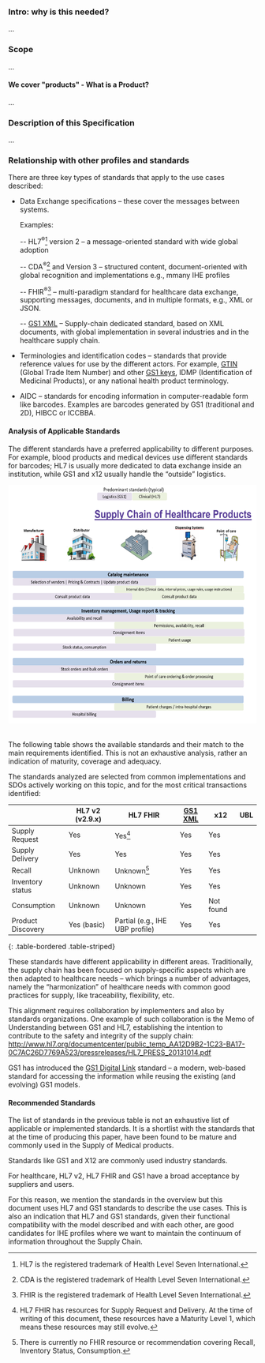 
### Intro: why is this needed?

...

### Scope

...

#### We cover "products" - What is a Product?

...

### Description of this Specification

...

### Relationship with other profiles and standards

There are three key types of standards that apply to the use cases described:

- Data Exchange specifications – these cover the messages between systems.   

  Examples:

  -- HL7<sup>®</sup>[^30] version 2 – a message-oriented standard with wide global adoption

  -- CDA<sup>®</sup>[^31] and Version 3 – structured content, document-oriented with global recognition and implementations e.g., mmany IHE profiles

  --  FHIR<sup>®</sup>[^32] – multi-paradigm standard for healthcare data exchange, supporting messages, documents, and in multiple formats, e.g., XML or JSON.

  -- [GS1 XML](https://www.gs1.org/standards/edi/gs1-xml) – Supply-chain dedicated standard, based on XML documents, with global implementation in several industries and in the healthcare supply chain.

- Terminologies and identification codes – standards that provide reference values for use by the different actors. For example, [GTIN](https://www.gs1.org/standards/gs1-healthcare-gtin-allocation-rules-standard/current-standard) (Global Trade Item Number) and other [GS1 keys](https://www.gs1.org/standards/id-keys), IDMP (Identification of Medicinal Products), or any national health product terminology.

- AIDC – standards for encoding information in computer-readable form like barcodes. Examples are barcodes generated by GS1 (traditional and 2D), HIBCC or ICCBBA.

#### Analysis of Applicable Standards

The different standards have a preferred applicability to different
purposes. For example, blood products and medical devices use different
standards for barcodes; HL7 is usually more dedicated to data exchange
inside an institution, while GS1 and x12 usually handle the “outside”
logistics.

<div style="text-align:center">
<img src="SupplyChainOfHealthcareProducts.png" style="width:6.26875in;height:5.03542in" />
</div>
<br>  

The following table shows the available standards and their match to the
main requirements identified. This is not an exhaustive analysis, rather
an indication of maturity, coverage and adequacy.

The standards analyzed are selected from common implementations and SDOs
actively working on this topic, and for the most critical transactions
identified:

|                   | HL7 v2 (v2.9.x) | HL7 FHIR                        | [GS1 XML](https://www.gs1.org/standards/edi/gs1-xml) | x12       | UBL |
|-------------------|-----------------|---------------------------------|---------|-----------|-----|
| Supply Request    | Yes             | Yes[^33]                        | Yes     | Yes       |     |
| Supply Delivery   | Yes             | Yes                             | Yes     | Yes       |     |
| Recall            | Unknown         | Unknown[^34]                    | Yes     | Yes       |     |
| Inventory status  | Unknown         | Unknown                         | Yes     | Yes       |     |
| Consumption       | Unknown         | Unknown                         | Yes     | Not found |     |
| Product Discovery | Yes (basic)     | Partial (e.g., IHE UBP profile) | Yes     | Yes       |     |
{: .table-bordered .table-striped}

These standards have different applicability in different areas.
Traditionally, the supply chain has been focused on supply-specific
aspects which are then adapted to healthcare needs – which brings a
number of advantages, namely the “harmonization” of healthcare needs
with common good practices for supply, like traceability, flexibility,
etc.

This alignment requires collaboration by implementers and also by
standards organizations. One example of such collaboration is the Memo
of Understanding between GS1 and HL7, establishing the intention to
contribute to the safety and integrity of the supply chain: [<u>http://www.hl7.org/documentcenter/public_temp_AA12D9B2-1C23-BA17-0C7AC26D7769A523/pressreleases/HL7_PRESS_20131014.pdf</u>](http://www.hl7.org/documentcenter/public_temp_AA12D9B2-1C23-BA17-0C7AC26D7769A523/pressreleases/HL7_PRESS_20131014.pdf)

GS1 has introduced the [GS1 Digital Link](https://www.gs1.org/standards/gs1-digital-link) standard – a modern,
web-based standard for accessing the information while reusing the existing (and evolving) GS1 models.

#### Recommended Standards

The list of standards in the previous table is not an exhaustive list of
applicable or implemented standards. It is a shortlist with the
standards that at the time of producing this paper, have been found to
be mature and commonly used in the Supply of Medical products.

Standards like GS1 and X12 are commonly used industry standards.

For healthcare, HL7 v2, HL7 FHIR and GS1 have a broad acceptance by
suppliers and users.

For this reason, we mention the standards in the overview but this
document uses HL7 and GS1 standards to describe the use cases. This is
also an indication that HL7 and GS1 standards, given their functional
compatibility with the model described and with each other, are good
candidates for IHE profiles where we want to maintain the continuum of
information throughout the Supply Chain.


[^30]: HL7 is the registered trademark of Health Level Seven
    International.

[^31]: CDA is the registered trademark of Health Level Seven
    International.

[^32]: FHIR is the registered trademark of Health Level Seven
    International.

[^33]: HL7 FHIR has resources for Supply Request and Delivery. At the
    time of writing of this document, these resources have a Maturity
    Level 1, which means these resources may still evolve.

[^34]: There is currently no FHIR resource or recommendation covering
    Recall, Inventory Status, Consumption.

